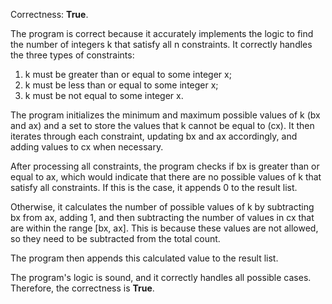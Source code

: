 Correctness: **True**.

The program is correct because it accurately implements the logic to find the number of integers k that satisfy all n constraints. It correctly handles the three types of constraints:

1. k must be greater than or equal to some integer x;
2. k must be less than or equal to some integer x;
3. k must be not equal to some integer x.

The program initializes the minimum and maximum possible values of k (bx and ax) and a set to store the values that k cannot be equal to (cx). It then iterates through each constraint, updating bx and ax accordingly, and adding values to cx when necessary.

After processing all constraints, the program checks if bx is greater than or equal to ax, which would indicate that there are no possible values of k that satisfy all constraints. If this is the case, it appends 0 to the result list.

Otherwise, it calculates the number of possible values of k by subtracting bx from ax, adding 1, and then subtracting the number of values in cx that are within the range [bx, ax]. This is because these values are not allowed, so they need to be subtracted from the total count.

The program then appends this calculated value to the result list.

The program's logic is sound, and it correctly handles all possible cases. Therefore, the correctness is **True**.